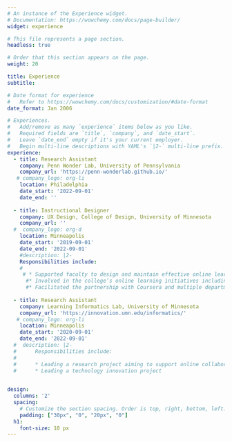 ```yaml
---
# An instance of the Experience widget.
# Documentation: https://wowchemy.com/docs/page-builder/
widget: experience

# This file represents a page section.
headless: true

# Order that this section appears on the page.
weight: 20

title: Experience
subtitle:

# Date format for experience
#   Refer to https://wowchemy.com/docs/customization/#date-format
date_format: Jan 2006

# Experiences.
#   Add/remove as many `experience` items below as you like.
#   Required fields are `title`, `company`, and `date_start`.
#   Leave `date_end` empty if it's your current employer.
#   Begin multi-line descriptions with YAML's `|2-` multi-line prefix.
experience:
  - title: Research Assistant
    company: Penn Wonder Lab, University of Pennsylvania 
    company_url: 'https://penn-wonderlab.github.io/'
   # company_logo: org-li
    location: Philadelphia
    date_start: '2022-09-01'
    date_end: ''
    
  - title: Instructional Designer
    company: UX Design, College of Design, University of Minnesota
    company_url: ''
  #  company_logo: org-d
    location: Minneapolis
    date_start: '2019-09-01'
    date_end: '2022-09-01'
    #description: |2-
    Responsibilities include:
    #    
     # * Supported faculty to design and maintain effective online learning experiences on various platforms
      #* Involved in the college’s online learning initiatives including designing a new degree program on Coursera ([UX Design](https://www.coursera.org/mastertrack/ux-design-minnesota))  
      #* Facilitated the partnership with Coursera and multiple departments across the University
        
  - title: Research Assistant
    company: Learning Informatics Lab, University of Minnesota
    company_url: 'https://innovation.umn.edu/informatics/'
   # company_logo: org-li
    location: Minneapolis
    date_start: '2020-09-01'
    date_end: '2022-09-01'
  #  description: |2-
  #      Responsibilities include:
  #      
  #      * Leading a research project aiming to support online collaborative social reading
  #      * Leading a technology innovation project   

  
design:
  columns: '2'
  spacing:
    # Customize the section spacing. Order is top, right, bottom, left.
    padding: ["30px", "0", "20px", "0"]
  h1: 
    font-size: 10 px
---
```

